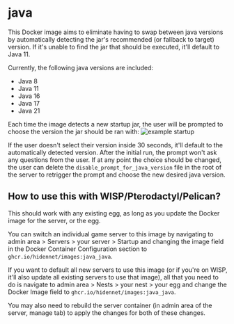 # java

This Docker image aims to eliminate having to swap between java versions by automatically detecting the jar's recommended (or fallback to target) version. If it's unable to find the jar that should be executed, it'll default to Java 11.

Currently, the following java versions are included:

* Java 8
* Java 11
* Java 16
* Java 17
* Java 21

Each time the image detects a new startup jar, the user will be prompted to choose the version the jar should be ran with:
![example startup](https://i.imgur.com/isC0ZVZ.png)

If the user doesn't select their version inside 30 seconds, it'll default to the automatically detected version. After the initial run, the prompt won't ask any questions from the user. If at any point the choice should be changed, the user can delete the `disable_prompt_for_java_version` file in the root of the server to retrigger the prompt and choose the new desired java version.

## How to use this with WISP/Pterodactyl/Pelican?

This should work with any existing egg, as long as you update the Docker image for the server, or the egg.

You can switch an individual game server to this image by navigating to admin area > Servers > your server > Startup and changing the image field in the Docker Container Configuration section to `ghcr.io/hidennet/images:java_java`.

If you want to default all new servers to use this image (or if you're on WISP, it'll also update all existing servers to use that image), all that you need to do is navigate to admin area > Nests > your nest > your egg and change the Docker Image field to `ghcr.io/hidennet/images:java_java`.

You may also need to rebuild the server container (in admin area of the server, manage tab) to apply the changes for both of these changes.
